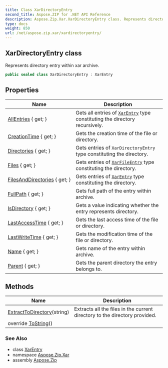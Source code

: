 ```yaml
---
title: Class XarDirectoryEntry
second_title: Aspose.ZIP for .NET API Reference
description: Aspose.Zip.Xar.XarDirectoryEntry class. Represents directory entry within xar archive
type: docs
weight: 850
url: /net/aspose.zip.xar/xardirectoryentry/
---
```

## XarDirectoryEntry class

Represents directory entry within xar archive.

```csharp
public sealed class XarDirectoryEntry : XarEntry
```

## Properties

| Name | Description |
| --- | --- |
| [AllEntries](../../aspose.zip.xar/xardirectoryentry/allentries/) { get; } | Gets all entries of [`XarEntry`](../xarentry/) type constituting the directory recursively. |
| [CreationTime](../../aspose.zip.xar/xarentry/creationtime/) { get; } | Gets the creation time of the file or directory. |
| [Directories](../../aspose.zip.xar/xardirectoryentry/directories/) { get; } | Gets entries of `XarDirectoryEntry` type constituting the directory. |
| [Files](../../aspose.zip.xar/xardirectoryentry/files/) { get; } | Gets entries of [`XarFileEntry`](../xarfileentry/) type constituting the directory. |
| [FilesAndDirectories](../../aspose.zip.xar/xardirectoryentry/filesanddirectories/) { get; } | Gets entries of [`XarEntry`](../xarentry/) type constituting the directory. |
| [FullPath](../../aspose.zip.xar/xarentry/fullpath/) { get; } | Gets full path of the entry within archive. |
| [IsDirectory](../../aspose.zip.xar/xarentry/isdirectory/) { get; } | Gets a value indicating whether the entry represents directory. |
| [LastAccessTime](../../aspose.zip.xar/xarentry/lastaccesstime/) { get; } | Gets the last access time of the file or directory. |
| [LastWriteTime](../../aspose.zip.xar/xarentry/lastwritetime/) { get; } | Gets the modification time of the file or directory. |
| [Name](../../aspose.zip.xar/xarentry/name/) { get; } | Gets name of the entry within archive. |
| [Parent](../../aspose.zip.xar/xarentry/parent/) { get; } | Gets the parent directory the entry belongs to. |

## Methods

| Name | Description |
| --- | --- |
| [ExtractToDirectory](../../aspose.zip.xar/xardirectoryentry/extracttodirectory/)(string) | Extracts all the files in the current directory to the directory provided. |
| override [ToString](../../aspose.zip.xar/xarentry/tostring/)() |  |

### See Also

* class [XarEntry](../xarentry/)
* namespace [Aspose.Zip.Xar](../../aspose.zip.xar/)
* assembly [Aspose.Zip](../../)


